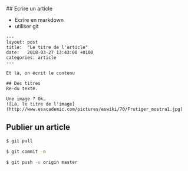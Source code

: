 ## Ecrire un article
- Ecrire en markdown
- utiliser git

```
---
layout: post
title:  "Le titre de l'article"
date:   2018-03-27 13:43:00 +0100
categories: article
---

Et là, on écrit le contenu

## Des titres
Re-du texte.

Une image ? Ok…
![Là, le titre de l'image](http://www.esacademic.com/pictures/eswiki/70/Frutiger_mostra1.jpg)

```

## Publier un article
```bash
$ git pull
```
```bash
$ git commit -m
```
```bash
$ git push -u origin master
```
